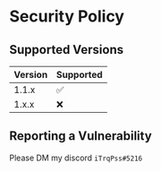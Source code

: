 # Security Policy

## Supported Versions

| Version | Supported          |
| ------- | ------------------ |
| 1.1.x   | :white_check_mark: |
| 1.x.x   | :x:                |

## Reporting a Vulnerability

Please DM my discord `iTrqPss#5216`
